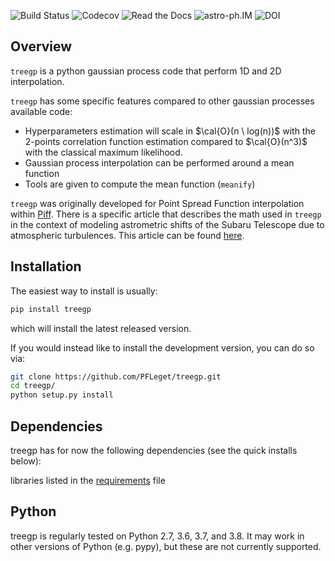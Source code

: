 ![Build Status](https://github.com/PFLeget/treegp/actions/workflows/test_treegp.yaml/badge.svg)
![Codecov](https://codecov.io/gh/PFLeget/treegp/branch/master/graph/badge.svg)
![Read the Docs](https://readthedocs.org/projects/treegp/badge/?version=latest)
![astro-ph.IM](https://img.shields.io/badge/astro--ph.IM-2103.09881-red)
![DOI](https://img.shields.io/badge/DOI-10.1051%2F0004--6361%2F202140463-blue.svg)

## Overview

`treegp` is a python gaussian process code that perform 1D and 2D interpolation.

`treegp` has some specific features compared to other gaussian processes available code:

- Hyperparameters estimation will scale in $\cal{O}(n \ log(n))$ with the 2-points correlation function estimation compared to $\cal{O}(n^3)$ with the classical maximum likelihood.
- Gaussian process interpolation can be performed around a mean function
- Tools are given to compute the mean function (`meanify`)

`treegp` was originally developed for Point Spread Function interpolation within [Piff](https://github.com/rmjarvis/Piff). There is a specific article that describes the math used in `treegp` in the context of modeling astrometric shifts of the Subaru Telescope due to atmospheric turbulences. This article can be found [here](	https://doi.org/10.1051/0004-6361/202140463).

## Installation

The easiest way to install is usually:

```bash
pip install treegp
```

which will install the latest released version.

If you would instead like to install the development version, you can do so via:

```bash
git clone https://github.com/PFLeget/treegp.git
cd treegp/
python setup.py install
```

## Dependencies

treegp has for now the following dependencies (see the quick installs below):

libraries listed in the [requirements](requirements.txt) file

## Python

treegp is regularly tested on Python 2.7, 3.6, 3.7, and 3.8. It may work in other versions of Python (e.g. pypy), but these are not currently supported.
